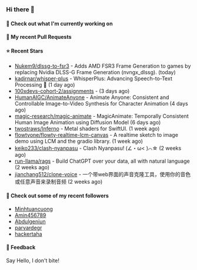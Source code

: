 ### Hi there 👋

#### 👷 Check out what I'm currently working on

#### 🔨 My recent Pull Requests


#### ⭐ Recent Stars

- [Nukem9/dlssg-to-fsr3](https://github.com/Nukem9/dlssg-to-fsr3) - Adds AMD FSR3 Frame Generation to games by replacing Nvidia DLSS-G Frame Generation (nvngx_dlssg). (today)
- [kadirnar/whisper-plus](https://github.com/kadirnar/whisper-plus) - WhisperPlus: Advancing Speech-to-Text Processing 🚀 (1 day ago)
- [100xdevs-cohort-2/assignments](https://github.com/100xdevs-cohort-2/assignments) -  (3 days ago)
- [HumanAIGC/AnimateAnyone](https://github.com/HumanAIGC/AnimateAnyone) - Animate Anyone: Consistent and Controllable Image-to-Video Synthesis for Character Animation (4 days ago)
- [magic-research/magic-animate](https://github.com/magic-research/magic-animate) - MagicAnimate: Temporally Consistent Human Image Animation using Diffusion Model (6 days ago)
- [twostraws/Inferno](https://github.com/twostraws/Inferno) - Metal shaders for SwiftUI. (1 week ago)
- [flowtyone/flowty-realtime-lcm-canvas](https://github.com/flowtyone/flowty-realtime-lcm-canvas) - A realtime sketch to image demo using LCM and the gradio library.  (1 week ago)
- [keiko233/clash-nyanpasu](https://github.com/keiko233/clash-nyanpasu) - Clash Nyanpasu! (∠・ω&lt; )⌒☆​ (2 weeks ago)
- [run-llama/rags](https://github.com/run-llama/rags) - Build ChatGPT over your data, all with natural language (2 weeks ago)
- [jianchang512/clone-voice](https://github.com/jianchang512/clone-voice) - 一个带web界面的声音克隆工具，使用你的音色或任意声音来录制音频 (2 weeks ago)

#### 👯 Check out some of my recent followers

- [Minhtuancuong](https://github.com/Minhtuancuong)
- [Amin456789](https://github.com/Amin456789)
- [Abdulgeniun](https://github.com/Abdulgeniun)
- [parvardegr](https://github.com/parvardegr)
- [hackertaha](https://github.com/hackertaha)

#### 💬 Feedback

Say Hello, I don't bite!